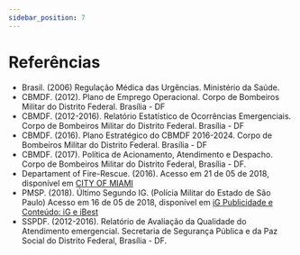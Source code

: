 ```yaml
---
sidebar_position: 7
---
```


# Referências

- Brasil. (2006) Regulação Médica das Urgências. Ministério da Saúde.
- CBMDF. (2012). Plano de Emprego Operacional. Corpo de Bombeiros
Militar do Distrito Federal. Brasília - DF
- CBMDF. (2012-2016). Relatório Estatístico de Ocorrências Emergenciais.
Corpo de Bombeiros Militar do Distrito Federal. Brasília - DF
- CBMDF. (2016). Plano Estratégico do CBMDF 2016-2024. Corpo de
Bombeiros Militar do Distrito Federal. Brasília - DF
- CBMDF. (2017). Política de Acionamento, Atendimento e Despacho. Corpo 
de Bombeiros Militar do Distrito Federal, Brasília - DF.
- Departament of Fire-Rescue. (2016). Acesso em 21 de 05 de 2018, disponível 
em [CITY OF MIAMI](http://www.miamigov.com/fire/dispatch.html)
- PMSP. (2018). Último Segundo IG. (Polícia Militar do Estado de São Paulo) 
Acesso em 16 de 05 de 2018, disponível em [iG Publicidade e Conteúdo: iG e iBest](https://www.google.com.br/amp/ultimosegundo.ig.com.br/policia/2017-11-09)
- SSPDF. (2012-2016). Relatório de Avaliação da Qualidade do Atendimento 
emergencial. Secretaria de Segurança Pública e da Paz Social do Distrito 
Federal, Brasília - DF.
